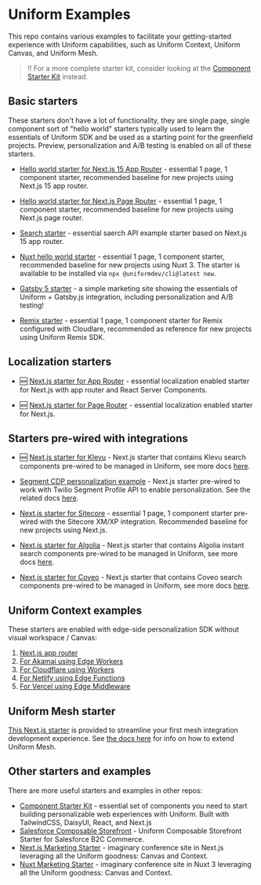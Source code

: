 # Uniform Examples

This repo contains various examples to facilitate your getting-started experience with Uniform capabilities, such as Uniform Context, Uniform Canvas, and Uniform Mesh.

> ‼️ For a more complete starter kit, consider looking at the [Component Starter Kit](https://github.com/uniformdev/component-starter-kit-next-approuter) instead.

## Basic starters

These starters don't have a lot of functionality, they are single page, single component sort of "hello world" starters typically used to learn the essentials of Uniform SDK and be used as a starting point for the greenfield projects. Preview, personalization and A/B testing is enabled on all of these starters.

- [Hello world starter for Next.js 15 App Router](./examples/nextjs-app-router) - essential 1 page, 1 component starter, recommended baseline for new projects using Next.js 15 app router.

- [Hello world starter for Next.js Page Router](./examples/nextjs-starter) - essential 1 page, 1 component starter, recommended baseline for new projects using Next.js page router.

- [Search starter](./examples/nextjs-search) - essential saerch API example starter based on Next.js 15 app router.

- [Nuxt hello world starter](./examples/nuxtjs-starter) - essential 1 page, 1 component starter, recommended baseline for new projects using Nuxt 3. The starter is available to be installed via `npx @uniformdev/cli@latest new`.

- [Gatsby 5 starter](./examples/gatsby5) - a simple marketing site showing the essentials of Uniform + Gatsby.js integration, including personalization and A/B testing!

- [Remix starter](./examples/remix-cloudflare-starter/) - essential 1 page, 1 component starter for Remix configured with Cloudlare, recommended as reference for new projects using Uniform Remix SDK.

## Localization starters

- 🆕 [Next.js starter for App Router](./examples/nextjs-app-router-localization-starter) - essential localization enabled starter for Next.js with app router and React Server Components.

- 🆕 [Next.js starter for Page Router](./examples/nextjs-page-router-localization-starter) - essential localization enabled starter for Next.js.

## Starters pre-wired with integrations

- 🆕 [Next.js starter for Klevu](./examples/klevu-starter) - Next.js starter that contains Klevu search components pre-wired to be managed in Uniform, see more docs [here](https://docs.uniform.app/docs/integrations/search/klevu).

- [Segment CDP personalization example](./examples/segment-personalization) - Next.js starter pre-wired to work with Twilio Segment Profile API to enable personalization. See the related docs [here](https://docs.uniform.app/docs/integrations/data/segment).

- [Next.js starter for Sitecore](./examples/nextjs-starter) - essential 1 page, 1 component starter pre-wired with the Sitecore XM/XP integration. Recommended baseline for new projects using Next.js.

- [Next.js starter for Algolia](./examples/algolia-starter) - Next.js starter that contains Algolia instant search components pre-wired to be managed in Uniform, see more docs [here](https://docs.uniform.app/docs/integrations/search/algolia/algolia-components).
  
- [Next.js starter for Coveo](./examples/coveo-starter) - Next.js starter that contains Coveo search components pre-wired to be managed in Uniform, see more docs [here](https://docs.uniform.app/docs/integrations/search/coveo).

## Uniform Context examples

These starters are enabled with edge-side personalization SDK without visual workspace / Canvas:

1. [Next.js app router](./examples/nextjs-app-router-context/)
1. [For Akamai using Edge Workers](./examples/context-edge-akamai/)
1. [For Cloudflare using Workers](./examples/context-edge-cloudflare-worker/)
1. [For Netlify using Edge Functions](./examples/context-edge-netlify/)
1. [For Vercel using Edge Middleware](./examples/context-edge-vercel/)

## Uniform Mesh starter

[This Next.js starter](./examples/mesh-integration/) is provided to streamline your first mesh integration development experience. See [the docs here](https://docs.uniform.app/docs/integrations/mesh-integrations/custom-integrations) for info on how to extend Uniform Mesh.

## Other starters and examples

There are more useful starters and examples in other repos:

- [Component Starter Kit](https://github.com/uniformdev/component-starter-kit-next-approuter) - essential set of components you need to start building personalizable web experiences with Uniform. Built with TailwindCSS, DaisyUI, React, and Next.js
- [Salesforce Composable Storefront](https://github.com/uniformdev/salesforce-composable-storefront-starter) - Uniform Composable Storefront Starter for Salesforce B2C Commerce.
- [Next.js Marketing Starter](https://github.com/uniformdev/uniformconf) - imaginary conference site in Next.js leveraging all the Uniform goodness: Canvas and Context.
- [Nuxt Marketing Starter](https://github.com/uniformdev/uniformconf-nuxt) - imaginary conference site in Nuxt 3 leveraging all the Uniform goodness: Canvas and Context.